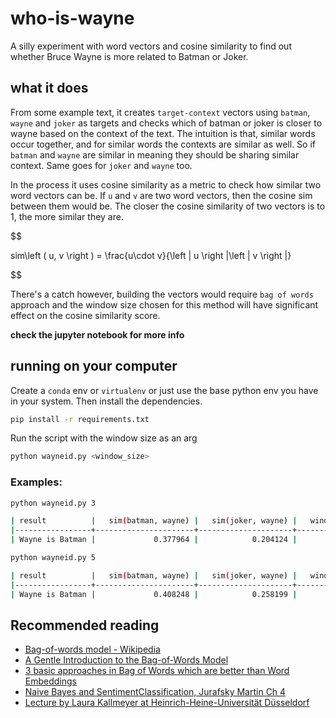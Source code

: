 # who-is-wayne
A silly experiment with word vectors and cosine similarity to find out whether Bruce Wayne is more related to Batman or 
Joker.

## what it does
From some example text, it creates `target-context` vectors using `batman`, `wayne` and `joker` as targets and checks
which of batman or joker is closer to wayne based on the context of the text. The intuition is that, similar words 
occur together, and for similar words the contexts are similar as well. So if `batman` and `wayne` are similar in meaning they
should be sharing similar context. Same goes for `joker` and `wayne` too.

In the process it uses cosine similarity as a metric to check how similar two word vectors can be.
If `u` and `v` are two word vectors, then the cosine sim between them would be. The closer the cosine similarity of 
two vectors is to 1, the more similar they are.


$$

sim\left ( u, v \right ) = \frac{u\cdot v}{\left \| u \right \|\left \| v \right \|}

$$

There's a catch however, building the vectors would require `bag of words` approach and the window size chosen for this
method will have significant effect on the cosine similarity score.

__check the jupyter notebook for more info__

## running on your computer
Create a `conda` env or `virtualenv` or just use the base python env you have in your system. Then install the dependencies.
```bash
pip install -r requirements.txt
```

Run the script with the window size as an arg
```bash
python wayneid.py <window_size>
```

### Examples:
```bash
python wayneid.py 3
```
```bash
| result          |   sim(batman, wayne) |   sim(joker, wayne) |   window_size |
|-----------------+----------------------+---------------------+---------------|
| Wayne is Batman |             0.377964 |            0.204124 |             3 |
```

```bash
python wayneid.py 5
```

```bash
| result          |   sim(batman, wayne) |   sim(joker, wayne) |   window_size |
|-----------------+----------------------+---------------------+---------------|
| Wayne is Batman |             0.408248 |            0.258199 |             5 |
```

## Recommended reading
- [Bag-of-words model - Wikipedia](https://www.wikiwand.com/en/Bag-of-words_model)
- [A Gentle Introduction to the Bag-of-Words Model](https://machinelearningmastery.com/gentle-introduction-bag-words-model/)
- [3 basic approaches in Bag of Words which are better than Word Embeddings](https://towardsdatascience.com/3-basic-approaches-in-bag-of-words-which-are-better-than-word-embeddings-c2cbc7398016)
- [Naive   Bayes   and   SentimentClassification, Jurafsky Martin Ch 4](https://web.stanford.edu/~jurafsky/slp3/4.pdf)
- [Lecture by Laura Kallmeyer at Heinrich-Heine-Universität Düsseldorf](https://user.phil-fak.uni-duesseldorf.de/~kallmeyer/MachineLearning/vector-semantics.pdf)

